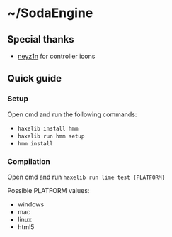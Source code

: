 # ~/SodaEngine

## Special thanks

 - [neyz1n](https://github.com/Neyz1n) for controller icons

## Quick guide

### Setup

Open cmd and run the following commands:
 - `haxelib install hmm`
 - `haxelib run hmm setup`
 - `hmm install`

### Compilation

Open cmd and run `haxelib run lime test {PLATFORM}`

Possible PLATFORM values:
 - windows
 - mac
 - linux
 - html5